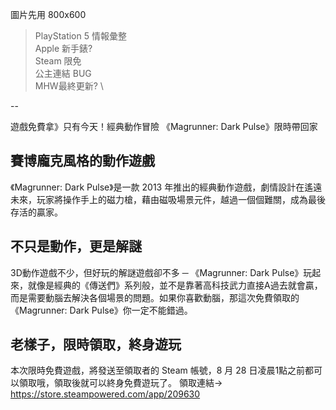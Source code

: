 圖片先用 800x600

> PlayStation 5 情報彙整 \
> Apple 新手錶? \
> Steam 限免 \
> 公主連結 BUG \
> MHW最終更新? \
> 
--

遊戲免費拿》只有今天！經典動作冒險 《Magrunner: Dark Pulse》限時帶回家

## 賽博龐克風格的動作遊戲
《Magrunner: Dark Pulse》是一款 2013 年推出的經典動作遊戲，劇情設計在遙遠未來，玩家將操作手上的磁力槍，藉由磁吸場景元件，越過一個個難關，成為最後存活的贏家。

## 不只是動作，更是解謎
3D動作遊戲不少，但好玩的解謎遊戲卻不多 ─ 《Magrunner: Dark Pulse》玩起來，就像是經典的《傳送們》系列般，並不是靠著高科技武力直接A過去就會贏，而是需要動腦去解決各個場景的問題。如果你喜歡動腦，那這次免費領取的《Magrunner: Dark Pulse》你一定不能錯過。

## 老樣子，限時領取，終身遊玩
本次限時免費遊戲，將發送至領取者的 Steam 帳號，8 月 28 日凌晨1點之前都可以領取哦，領取後就可以終身免費遊玩了。
領取連結→
https://store.steampowered.com/app/209630
